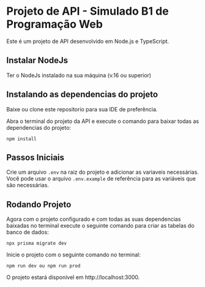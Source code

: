 # Projeto de API - Simulado B1 de Programação Web

Este é um projeto de API desenvolvido em Node.js e TypeScript.

## Instalar NodeJs

Ter o NodeJs instalado na sua máquina (v.16 ou superior)
## Instalando as dependencias do projeto

Baixe ou clone este repositorio para sua IDE de preferência.

Abra o terminal do projeto da API e execute o comando para baixar todas as dependencias do projeto:
```
npm install
``` 

## Passos Iniciais

Crie um arquivo `.env` na raiz do projeto e adicionar as variaveis necessárias. Você pode usar o arquivo `.env.example` de referência para as variáveis que são necessárias.

## Rodando Projeto

Agora com o projeto configurado e com todas as suas dependencias baixadas no terminal execute o seguinte comando para criar as tabelas do banco de dados:
```
npx prisma migrate dev
```

Inicie o projeto com o seguinte comando no terminal:
```
npm run dev ou npm run prod 
```

O projeto estará disponível em http://localhost:3000.




